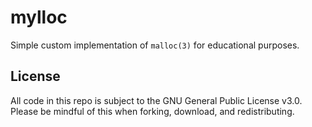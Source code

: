 # mylloc
Simple custom implementation of `malloc(3)` for educational purposes.

## License
All code in this repo is subject to the GNU General Public License v3.0. Please be mindful of this when forking, download, and redistributing.
